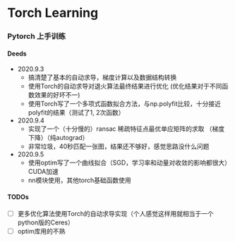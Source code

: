 # Torch Learning
### Pytorch 上手训练
#### Deeds
- 2020.9.3
  - 搞清楚了基本的自动求导，梯度计算以及数据结构转换
  - 使用Torch的自动求导对退火算法最终结果进行优化 (优化结果对于不同函数效果的好坏不一)
  - 使用Torch写了一个多项式函数拟合方法，与np.polyfit比较，十分接近polyfit的结果（测试了1, 2次函数）
- 2020.9.4
  - 实现了一个（十分慢的）ransac 稀疏特征点最优单应矩阵的求取 （梯度下降）（纯autograd）
  - 非常垃圾，40秒匹配一张图，结果还不够好，感觉思路没什么问题
- 2020.9.5
  - 使用optim写了一个曲线拟合（SGD，学习率和动量对收敛的影响都很大）CUDA加速
  - nn模块使用，其他torch基础函数使用
#### TODOs
- [ ] 更多优化算法使用Torch的自动求导实现（个人感觉这样用就相当于一个python版的Ceres）
- [ ] optim库用的不熟